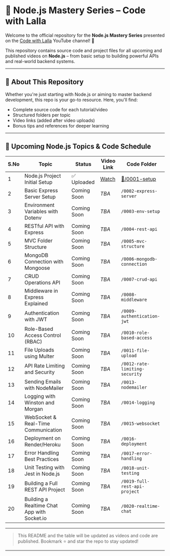 # 🚀 Node.js Mastery Series – Code with Lalla

Welcome to the official repository for the **Node.js Mastery Series** presented on the [Code with Lalla](https://www.youtube.com/@CodeWithLalla) YouTube channel! 🎥

This repository contains source code and project files for all upcoming and published videos on **Node.js** – from basic setup to building powerful APIs and real-world backend systems.

---

## 📌 About This Repository

Whether you're just starting with Node.js or aiming to master backend development, this repo is your go-to resource. Here, you'll find:

- Complete source code for each tutorial/video
- Structured folders per topic
- Video links (added after video uploads)
- Bonus tips and references for deeper learning

---

## 📅 Upcoming Node.js Topics & Code Schedule

| S.No | Topic                                        | Status        | Video Link      | Code Folder                      |
|------|----------------------------------------------|---------------|-----------------|----------------------------------|
| 1    | Node.js Project Initial Setup                | ✅ Uploaded    | [Watch](https://www.youtube.com/shorts/vZJgUUU3QJE)      | [🔗/0001-setup](https://github.com/codewithlalla/Node/tree/main/0001-init)   |
| 2    | Basic Express Server Setup                   | Coming Soon   | _TBA_           | `/0002-express-server`           |
| 3    | Environment Variables with Dotenv            | Coming Soon   | _TBA_           | `/0003-env-setup`                |
| 4    | RESTful API with Express                     | Coming Soon   | _TBA_           | `/0004-rest-api`                 |
| 5    | MVC Folder Structure                         | Coming Soon   | _TBA_           | `/0005-mvc-structure`            |
| 6    | MongoDB Connection with Mongoose             | Coming Soon   | _TBA_           | `/0006-mongodb-connection`       |
| 7    | CRUD Operations API                          | Coming Soon   | _TBA_           | `/0007-crud-api`                 |
| 8    | Middleware in Express Explained              | Coming Soon   | _TBA_           | `/0008-middleware`               |
| 9    | Authentication with JWT                      | Coming Soon   | _TBA_           | `/0009-authentication-jwt`       |
| 10   | Role-Based Access Control (RBAC)              | Coming Soon   | _TBA_           | `/0010-role-based-access`        |
| 11   | File Uploads using Multer                     | Coming Soon   | _TBA_           | `/0011-file-upload`              |
| 12   | API Rate Limiting and Security                | Coming Soon   | _TBA_           | `/0012-rate-limiting-security`   |
| 13   | Sending Emails with NodeMailer               | Coming Soon   | _TBA_           | `/0013-nodemailer`               |
| 14   | Logging with Winston and Morgan              | Coming Soon   | _TBA_           | `/0014-logging`                  |
| 15   | WebSocket & Real-Time Communication           | Coming Soon   | _TBA_           | `/0015-websocket`                |
| 16   | Deployment on Render/Heroku                  | Coming Soon   | _TBA_           | `/0016-deployment`               |
| 17   | Error Handling Best Practices                | Coming Soon   | _TBA_           | `/0017-error-handling`           |
| 18   | Unit Testing with Jest in Node.js            | Coming Soon   | _TBA_           | `/0018-unit-testing`             |
| 19   | Building a Full REST API Project             | Coming Soon   | _TBA_           | `/0019-full-rest-api-project`    |
| 20   | Building a Realtime Chat App with Socket.io  | Coming Soon   | _TBA_           | `/0020-realtime-chat`            |

---

> This README and the table will be updated as videos and code are published. Bookmark ⭐ and star the repo to stay updated!

---
